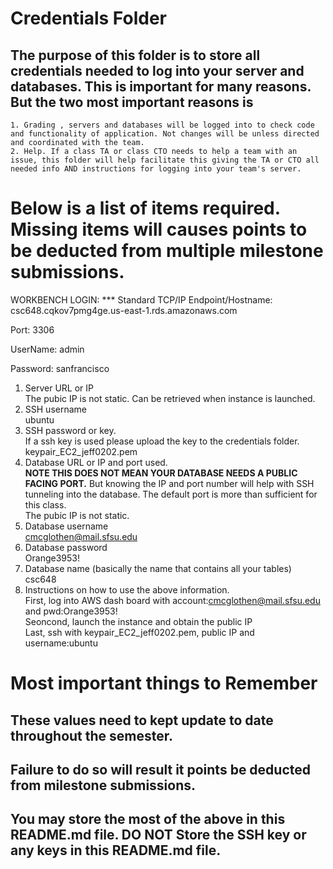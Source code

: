 # Credentials Folder

## The purpose of this folder is to store all credentials needed to log into your server and databases. This is important for many reasons. But the two most important reasons is
    1. Grading , servers and databases will be logged into to check code and functionality of application. Not changes will be unless directed and coordinated with the team.
    2. Help. If a class TA or class CTO needs to help a team with an issue, this folder will help facilitate this giving the TA or CTO all needed info AND instructions for logging into your team's server. 


# Below is a list of items required. Missing items will causes points to be deducted from multiple milestone submissions.


WORKBENCH LOGIN: 
*** Standard TCP/IP
Endpoint/Hostname: csc648.cqkov7pmg4ge.us-east-1.rds.amazonaws.com

Port: 3306 

UserName: admin

Password: sanfrancisco


1. Server URL or IP  
    The pubic IP is not static. Can be retrieved when instance is launched. 
2. SSH username  
    ubuntu
3. SSH password or key.
    <br> If a ssh key is used please upload the key to the credentials folder.  
    keypair_EC2_jeff0202.pem
4. Database URL or IP and port used.
    <br><strong> NOTE THIS DOES NOT MEAN YOUR DATABASE NEEDS A PUBLIC FACING PORT.</strong> But knowing the IP and port number will help with SSH tunneling into the database. The default port is more than sufficient for this class.  
    The pubic IP is not static.
5. Database username  
    cmcglothen@mail.sfsu.edu
6. Database password  
    Orange3953!
7. Database name (basically the name that contains all your tables)  
    csc648
8. Instructions on how to use the above information.  
    First, log into AWS dash board with account:cmcglothen@mail.sfsu.edu and pwd:Orange3953!  
    Seoncond, launch the instance and obtain the public IP  
    Last, ssh with keypair_EC2_jeff0202.pem, public IP and username:ubuntu  
# Most important things to Remember
## These values need to kept update to date throughout the semester. <br>
## <strong>Failure to do so will result it points be deducted from milestone submissions.</strong><br>
## You may store the most of the above in this README.md file. DO NOT Store the SSH key or any keys in this README.md file.
